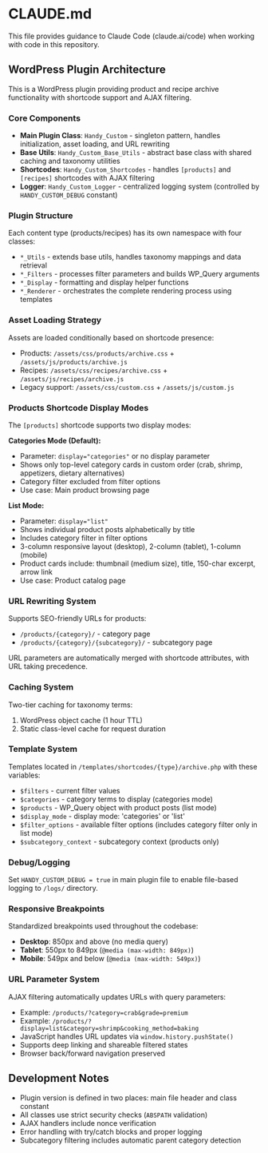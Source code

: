 # CLAUDE.md

This file provides guidance to Claude Code (claude.ai/code) when working with code in this repository.

## WordPress Plugin Architecture

This is a WordPress plugin providing product and recipe archive functionality with shortcode support and AJAX filtering.

### Core Components

- **Main Plugin Class**: `Handy_Custom` - singleton pattern, handles initialization, asset loading, and URL rewriting
- **Base Utils**: `Handy_Custom_Base_Utils` - abstract base class with shared caching and taxonomy utilities
- **Shortcodes**: `Handy_Custom_Shortcodes` - handles `[products]` and `[recipes]` shortcodes with AJAX filtering
- **Logger**: `Handy_Custom_Logger` - centralized logging system (controlled by `HANDY_CUSTOM_DEBUG` constant)

### Plugin Structure

Each content type (products/recipes) has its own namespace with four classes:
- `*_Utils` - extends base utils, handles taxonomy mappings and data retrieval
- `*_Filters` - processes filter parameters and builds WP_Query arguments  
- `*_Display` - formatting and display helper functions
- `*_Renderer` - orchestrates the complete rendering process using templates

### Asset Loading Strategy

Assets are loaded conditionally based on shortcode presence:
- Products: `/assets/css/products/archive.css` + `/assets/js/products/archive.js`
- Recipes: `/assets/css/recipes/archive.css` + `/assets/js/recipes/archive.js`  
- Legacy support: `/assets/css/custom.css` + `/assets/js/custom.js`

### Products Shortcode Display Modes

The `[products]` shortcode supports two display modes:

**Categories Mode (Default):**
- Parameter: `display="categories"` or no display parameter
- Shows only top-level category cards in custom order (crab, shrimp, appetizers, dietary alternatives)
- Category filter excluded from filter options
- Use case: Main product browsing page

**List Mode:**
- Parameter: `display="list"`
- Shows individual product posts alphabetically by title
- Includes category filter in filter options
- 3-column responsive layout (desktop), 2-column (tablet), 1-column (mobile)
- Product cards include: thumbnail (medium size), title, 150-char excerpt, arrow link
- Use case: Product catalog page

### URL Rewriting System

Supports SEO-friendly URLs for products:
- `/products/{category}/` - category page
- `/products/{category}/{subcategory}/` - subcategory page

URL parameters are automatically merged with shortcode attributes, with URL taking precedence.

### Caching System

Two-tier caching for taxonomy terms:
1. WordPress object cache (1 hour TTL)
2. Static class-level cache for request duration

### Template System

Templates located in `/templates/shortcodes/{type}/archive.php` with these variables:
- `$filters` - current filter values
- `$categories` - category terms to display (categories mode)
- `$products` - WP_Query object with product posts (list mode)
- `$display_mode` - display mode: 'categories' or 'list'
- `$filter_options` - available filter options (includes category filter only in list mode)
- `$subcategory_context` - subcategory context (products only)

### Debug/Logging

Set `HANDY_CUSTOM_DEBUG = true` in main plugin file to enable file-based logging to `/logs/` directory.

### Responsive Breakpoints

Standardized breakpoints used throughout the codebase:
- **Desktop**: 850px and above (no media query)
- **Tablet**: 550px to 849px (`@media (max-width: 849px)`)
- **Mobile**: 549px and below (`@media (max-width: 549px)`)

### URL Parameter System

AJAX filtering automatically updates URLs with query parameters:
- Example: `/products/?category=crab&grade=premium`
- Example: `/products/?display=list&category=shrimp&cooking_method=baking`
- JavaScript handles URL updates via `window.history.pushState()`
- Supports deep linking and shareable filtered states
- Browser back/forward navigation preserved

## Development Notes

- Plugin version is defined in two places: main file header and class constant
- All classes use strict security checks (`ABSPATH` validation)
- AJAX handlers include nonce verification
- Error handling with try/catch blocks and proper logging
- Subcategory filtering includes automatic parent category detection